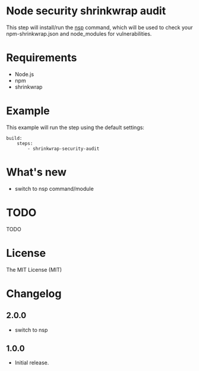 # Node security shrinkwrap audit

This step will install/run the [nsp](https://github.com/nodesecurity/nsp) 
command, which will be used to check your npm-shrinkwrap.json and node_modules
for vulnerabilities.

# Requirements

- Node.js
- npm
- shrinkwrap

# Example

This example will run the step using the default settings: 

```
build:
    steps:
        - shrinkwrap-security-audit
```

# What's new

- switch to nsp command/module

# TODO

TODO

# License

The MIT License (MIT)

# Changelog

## 2.0.0
- switch to nsp

## 1.0.0

- Initial release.

